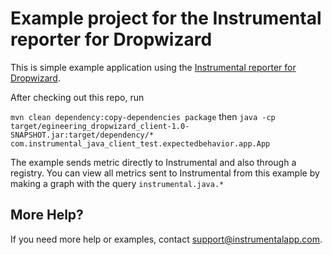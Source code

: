 # Example project for the Instrumental reporter for Dropwizard
This is simple example application using the [Instrumental reporter for Dropwizard](https://github.com/egineering-llc/metrics-instrumental).

After checking out this repo, run

`mvn clean dependency:copy-dependencies package`
then
`java -cp target/egineering_dropwizard_client-1.0-SNAPSHOT.jar:target/dependency/* com.instrumental_java_client_test.expectedbehavior.app.App`

The example sends metric directly to Instrumental and also through a registry. You can view all metrics sent to Instrumental from this example by making a graph with the query `instrumental.java.*`

## More Help?
If you need more help or examples, contact [support@instrumentalapp.com](support@instrumentalapp.com).
